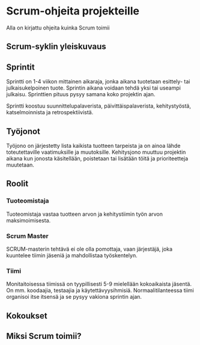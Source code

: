 # Scrum-ohjeita projekteille

Alla on kirjattu ohjeita kuinka Scrum toimii

## Scrum-syklin yleiskuvaus

## Sprintit

Sprintti on 1-4 viikon mittainen aikaraja, jonka aikana tuotetaan esittely- tai julkaisukelpoinen tuote. Sprintin aikana voidaan tehdä yksi tai useampi julkaisu. Sprinttien pituus pysyy samana koko projektin ajan.

Sprintti koostuu suunnittelupalaverista, päivittäispalaverista, kehitystyöstä, katselmoinnista ja retrospektiivistä.

## Työjonot

Työjono on järjestetty lista kaikista tuotteen tarpeista ja on ainoa lähde toteutettaville vaatimuksille ja muutoksille. Kehitysjono muuttuu projektin aikana kun jonosta käsitellään, poistetaan tai lisätään töitä ja prioriteetteja muutetaan.

## Roolit

### Tuoteomistaja

Tuoteomistaja vastaa tuotteen arvon ja kehitystiimin työn arvon maksimoimisesta. 

### Scrum Master

SCRUM-masterin tehtävä ei ole olla pomottaja, vaan järjestäjä, joka kuuntelee tiimin jäseniä ja mahdollistaa työskentelyn.

### Tiimi

Monitaitoisessa tiimissä on tyypillisesti 5-9 mielellään kokoaikaista jäsentä. On mm. koodaajia, testaajia ja käytettävyysihmisiä. Normaalitilanteessa tiimi organisoi itse itsensä ja se pysyy vakiona sprintin ajan.

## Kokoukset

## Miksi Scrum toimii?
